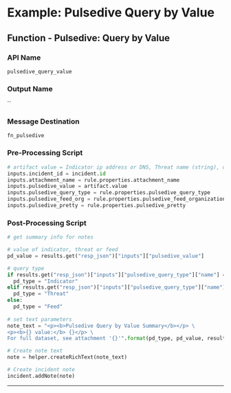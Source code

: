 <!--
    DO NOT MANUALLY EDIT THIS FILE
    THIS FILE IS AUTOMATICALLY GENERATED WITH resilient-sdk codegen
    Generated with resilient-sdk v51.0.5.0.1475
-->

# Example: Pulsedive Query by Value

## Function - Pulsedive: Query by Value

### API Name
`pulsedive_query_value`

### Output Name
``

### Message Destination
`fn_pulsedive`

### Pre-Processing Script
```python
# artifact value = Indicator ip address or DNS, Threat name (string), or Feed name and organization
inputs.incident_id = incident.id
inputs.attachment_name = rule.properties.attachment_name
inputs.pulsedive_value = artifact.value
inputs.pulsedive_query_type = rule.properties.pulsedive_query_type
inputs.pulsedive_feed_org = rule.properties.pulsedive_feed_organization
inputs.pulsedive_pretty = rule.properties.pulsedive_pretty
```

### Post-Processing Script
```python
# get summary info for notes

# value of indicator, threat or feed
pd_value = results.get("resp_json")["inputs"]["pulsedive_value"]

# query type
if results.get("resp_json")["inputs"]["pulsedive_query_type"]["name"] == "Indicator":
  pd_type = "Indicator"
elif results.get("resp_json")["inputs"]["pulsedive_query_type"]["name"] == "Threat":
  pd_type = "Threat"
else:
  pd_type = "Feed"
  
# set text parameters
note_text = "<p><b>Pulsedive Query by Value Summary</b></p> \
<p><b>{} value:</b> {}</p> \
For full dataset, see attachment '{}'".format(pd_type, pd_value, results.get("att_name"))

# Create note text
note = helper.createRichText(note_text)

# Create incident note
incident.addNote(note)
```

---

